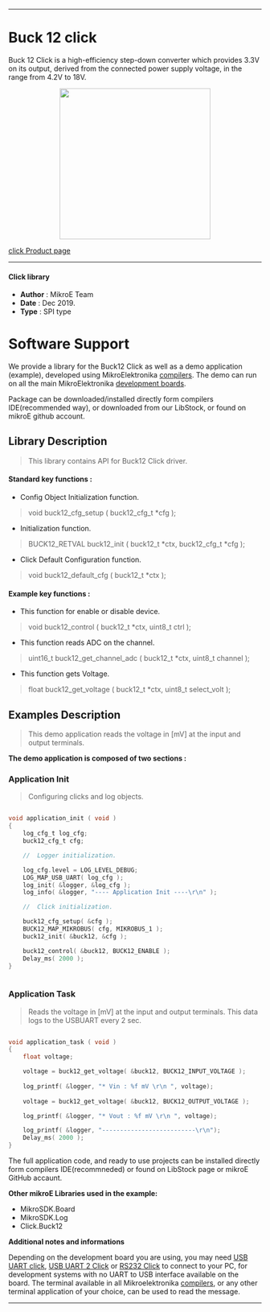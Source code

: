 
---
# Buck 12 click

Buck 12 Click is a high-efficiency step-down converter which provides 3.3V on its output, derived from the connected power supply voltage, in the range from 4.2V to 18V.

<p align="center">
  <img src="http://download.mikroe.com/images/click_for_ide/buck12_click.png" height=300px>
</p>

[click Product page](<https://www.mikroe.com/buck-12-click>)

---


#### Click library 

- **Author**        : MikroE Team
- **Date**          : Dec 2019.
- **Type**          : SPI type


# Software Support

We provide a library for the Buck12 Click 
as well as a demo application (example), developed using MikroElektronika 
[compilers](http://shop.mikroe.com/compilers). 
The demo can run on all the main MikroElektronika [development boards](http://shop.mikroe.com/development-boards).

Package can be downloaded/installed directly form compilers IDE(recommended way), or downloaded from our LibStock, or found on mikroE github account. 

## Library Description

> This library contains API for Buck12 Click driver.

#### Standard key functions :

- Config Object Initialization function.
> void buck12_cfg_setup ( buck12_cfg_t *cfg ); 
 
- Initialization function.
> BUCK12_RETVAL buck12_init ( buck12_t *ctx, buck12_cfg_t *cfg );

- Click Default Configuration function.
> void buck12_default_cfg ( buck12_t *ctx );


#### Example key functions :

- This function for enable or disable device.
> void buck12_control ( buck12_t *ctx, uint8_t ctrl );
 
- This function reads ADC on the channel.
> uint16_t buck12_get_channel_adc ( buck12_t *ctx, uint8_t channel );

- This function gets Voltage.
> float buck12_get_voltage ( buck12_t *ctx, uint8_t select_volt );

## Examples Description

> This demo application reads the voltage in [mV] at the input and output terminals.

**The demo application is composed of two sections :**

### Application Init 

> Configuring clicks and log objects.

```c

void application_init ( void )
{
    log_cfg_t log_cfg;
    buck12_cfg_t cfg;

    //  Logger initialization.

    log_cfg.level = LOG_LEVEL_DEBUG;
    LOG_MAP_USB_UART( log_cfg );
    log_init( &logger, &log_cfg );
    log_info( &logger, "---- Application Init ----\r\n" );

    //  Click initialization.

    buck12_cfg_setup( &cfg );
    BUCK12_MAP_MIKROBUS( cfg, MIKROBUS_1 );
    buck12_init( &buck12, &cfg );

    buck12_control( &buck12, BUCK12_ENABLE );
    Delay_ms( 2000 );
}
  
```

### Application Task

> Reads the voltage in [mV] at the input and output terminals.
> This data logs to the USBUART every 2 sec.

```c

void application_task ( void )
{
    float voltage;

    voltage = buck12_get_voltage( &buck12, BUCK12_INPUT_VOLTAGE );
    
    log_printf( &logger, "* Vin : %f mV \r\n ", voltage);
    
    voltage = buck12_get_voltage( &buck12, BUCK12_OUTPUT_VOLTAGE );

    log_printf( &logger, "* Vout : %f mV \r\n ", voltage);

    log_printf( &logger, "--------------------------\r\n");
    Delay_ms( 2000 );
}

```

The full application code, and ready to use projects can be  installed directly form compilers IDE(recommneded) or found on LibStock page or mikroE GitHub accaunt.

**Other mikroE Libraries used in the example:** 

- MikroSDK.Board
- MikroSDK.Log
- Click.Buck12

**Additional notes and informations**

Depending on the development board you are using, you may need 
[USB UART click](http://shop.mikroe.com/usb-uart-click), 
[USB UART 2 Click](http://shop.mikroe.com/usb-uart-2-click) or 
[RS232 Click](http://shop.mikroe.com/rs232-click) to connect to your PC, for 
development systems with no UART to USB interface available on the board. The 
terminal available in all Mikroelektronika 
[compilers](http://shop.mikroe.com/compilers), or any other terminal application 
of your choice, can be used to read the message.



---
